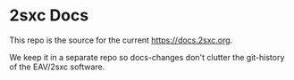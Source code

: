 # 2sxc Docs

This repo is the source for the current https://docs.2sxc.org.

We keep it in a separate repo so docs-changes don't clutter the git-history of the EAV/2sxc software. 